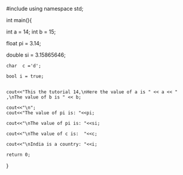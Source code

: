 #include<iostream>
using namespace std; 



int main(){

    
  int a = 14;
  int b = 15;
  
  float pi = 3.14;
  
  double si = 3.15865646;
    
    char  c ='d';
    
    bool i = true;
    
    
    cout<<"This the tutorial 14,\nHere the value of a is " << a << " ,\nThe value of b is " << b;
    
    cout<<"\n";
    cout<<"The value of pi is: "<<pi; 
    
    cout<<"\nThe value of pi is: "<<si;
    
    cout<<"\nThe value of c is:  "<<c;
     
    cout<<"\nIndia is a country: "<<i;
    
    return 0;
}
